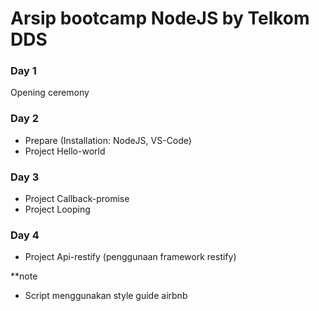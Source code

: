 # Arsip bootcamp NodeJS by Telkom DDS

### Day 1
Opening ceremony

### Day 2
- Prepare (Installation: NodeJS, VS-Code)
- Project Hello-world

### Day 3
- Project Callback-promise
- Project Looping

### Day 4
- Project Api-restify (penggunaan framework restify)



**note
- Script menggunakan style guide airbnb
